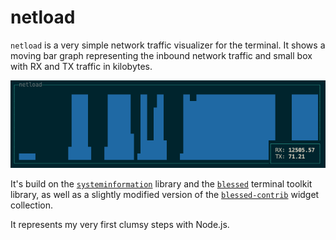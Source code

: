 # netload

`netload` is a very simple network traffic visualizer for the terminal. It shows
a moving bar graph representing the inbound network traffic and small box with
RX and TX traffic in kilobytes.

![Screenshot](/screenshot.png)

It's build on the
[`systeminformation`](https://github.com/sebhildebrandt/systeminformation)
library and the [`blessed`](https://github.com/chjj/blessed) terminal toolkit
library, as well as a slightly modified version of the
[`blessed-contrib`](https://github.com/yaronn/blessed-contrib) widget
collection.

It represents my very first clumsy steps with Node.js.
